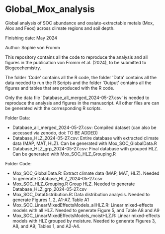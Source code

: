 # Global_Mox_analysis
Global analysis of SOC abundance and oxalate-extractable metals (Mox, Alox and Feox) across climate regions and soil depth.

Finishing date: May 2024

Author: Sophie von Fromm

This repository contains all the code to reproduce the analysis and all figures in the publication von Fromm et al. (2024), to be submitted to Biogeochemistry.

The folder 'Code' contains all the R code, the folder 'Data' contains all the data needed to run the R Scripts and the folder 'Output' contains all the figures and tables that are produced with the R code.

Only the data file 'Database_all_merged_2024-05-27.csv' is needed to reproduce the analysis and figures in the manuscript. All other files are can be generated with the corresponding R scripts. 


Folder Data:
- Database_all_merged_2024-05-27.csv: Compiled dataset (can also be accessed via zenodo, doi: TO BE ADDED)
- Database_HLZ_2024-05-27.csv: Entire database with extracted climate data (MAP, MAT, HLZ). Can be generated with Mox_SOC_GlobalData.R
- Database_HLZ_grp_2024-05-27.csv: Final database with grouped HLZ. Can be generated with Mox_SOC_HLZ_Grouping.R
  
Folder Code:
- Mox_SOC_GlobalData.R: Extract climate data (MAP, MAT, HLZ). Needed to generate Database_HLZ_2024-05-27.csv
- Mox_SOC_HLZ_Grouping.R Group HLZ. Needed to generate Database_HLZ_grp_2024-05-27.csv
- Mox_SOC_DataDistribution.R: Data distribution analysis. Needed to generate Figures 1, 2, A1-A7, Table A1
- Mox_SOC_LinearMixedEffectsModels_allHLZ.R: Linear mixed-effects models with all HLZ. Needed to generate Figure 5, and Table A8 and A9
- Mox_SOC_LinearMixedEffectsModels_moistHLZ.R: Linear mixed-effects models with HLZ grouped by moisture. Needed to generate Figures 3, A8, and A9; Tables 1, and A2-A4.
